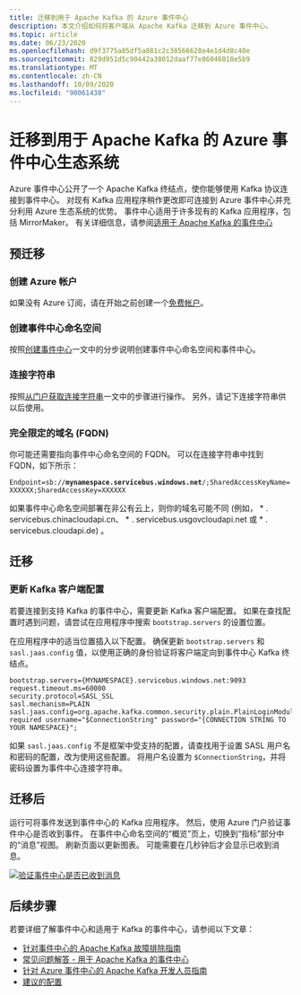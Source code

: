 ```yaml
---
title: 迁移到用于 Apache Kafka 的 Azure 事件中心
description: 本文介绍如何将客户端从 Apache Kafka 迁移到 Azure 事件中心。
ms.topic: article
ms.date: 06/23/2020
ms.openlocfilehash: d9f3775a85df5a881c2c38566628e4e1d4d8c40e
ms.sourcegitcommit: 829d951d5c90442a38012daaf77e86046018e5b9
ms.translationtype: MT
ms.contentlocale: zh-CN
ms.lasthandoff: 10/09/2020
ms.locfileid: "90061438"
---
```

# <a name="migrate-to-azure-event-hubs-for-apache-kafka-ecosystems"></a>迁移到用于 Apache Kafka 的 Azure 事件中心生态系统
Azure 事件中心公开了一个 Apache Kafka 终结点，使你能够使用 Kafka 协议连接到事件中心。 对现有 Kafka 应用程序稍作更改即可连接到 Azure 事件中心并充分利用 Azure 生态系统的优势。 事件中心适用于许多现有的 Kafka 应用程序，包括 MirrorMaker。 有关详细信息，请参阅[适用于 Apache Kafka 的事件中心](event-hubs-for-kafka-ecosystem-overview.md)

## <a name="pre-migration"></a>预迁移 

### <a name="create-an-azure-account"></a>创建 Azure 帐户
如果没有 Azure 订阅，请在开始之前创建一个[免费帐户](https://azure.microsoft.com/free/?ref=microsoft.com&utm_source=microsoft.com&utm_medium=docs&utm_campaign=visualstudio)。

### <a name="create-an-event-hubs-namespace"></a>创建事件中心命名空间
按照[创建事件中心](event-hubs-create.md)一文中的分步说明创建事件中心命名空间和事件中心。 

### <a name="connection-string"></a>连接字符串
按照[从门户获取连接字符串](event-hubs-get-connection-string.md#get-connection-string-from-the-portal)一文中的步骤进行操作。 另外，请记下连接字符串供以后使用。 

### <a name="fully-qualified-domain-name-fqdn"></a>完全限定的域名 (FQDN)
你可能还需要指向事件中心命名空间的 FQDN。 可以在连接字符串中找到 FQDN，如下所示：

`Endpoint=sb://`**`mynamespace.servicebus.windows.net`**`/;SharedAccessKeyName=XXXXXX;SharedAccessKey=XXXXXX`

如果事件中心命名空间部署在非公有云上，则你的域名可能不同 (例如， \* . servicebus.chinacloudapi.cn、 \* . servicebus.usgovcloudapi.net 或 \* . servicebus.cloudapi.de) 。

## <a name="migration"></a>迁移 

### <a name="update-your-kafka-client-configuration"></a>更新 Kafka 客户端配置

若要连接到支持 Kafka 的事件中心，需要更新 Kafka 客户端配置。 如果在查找配置时遇到问题，请尝试在应用程序中搜索 `bootstrap.servers` 的设置位置。

在应用程序中的适当位置插入以下配置。 确保更新 `bootstrap.servers` 和 `sasl.jaas.config` 值，以使用正确的身份验证将客户端定向到事件中心 Kafka 终结点。 

```
bootstrap.servers={MYNAMESPACE}.servicebus.windows.net:9093
request.timeout.ms=60000
security.protocol=SASL_SSL
sasl.mechanism=PLAIN
sasl.jaas.config=org.apache.kafka.common.security.plain.PlainLoginModule required username="$ConnectionString" password="{CONNECTION STRING TO YOUR NAMESPACE}";
``` 

如果 `sasl.jaas.config` 不是框架中受支持的配置，请查找用于设置 SASL 用户名和密码的配置，改为使用这些配置。 将用户名设置为 `$ConnectionString`，并将密码设置为事件中心连接字符串。

## <a name="post-migration"></a>迁移后
运行可将事件发送到事件中心的 Kafka 应用程序。 然后，使用 Azure 门户验证事件中心是否收到事件。 在事件中心命名空间的“概览”页上，切换到“指标”部分中的“消息”视图。 刷新页面以更新图表。 可能需要在几秒钟后才会显示已收到消息。 

[![验证事件中心是否已收到消息](./media/getstarted-dotnet-standard-send-v2/verify-messages-portal.png)](./media/getstarted-dotnet-standard-send-v2/verify-messages-portal.png#lightbox)


## <a name="next-steps"></a>后续步骤
若要详细了解事件中心和适用于 Kafka 的事件中心，请参阅以下文章：  

- [针对事件中心的 Apache Kafka 故障排除指南](apache-kafka-troubleshooting-guide.md)
- [常见问题解答 - 用于 Apache Kafka 的事件中心](apache-kafka-frequently-asked-questions.md)
- [针对 Azure 事件中心的 Apache Kafka 开发人员指南](apache-kafka-developer-guide.md)
- [建议的配置](apache-kafka-configurations.md)